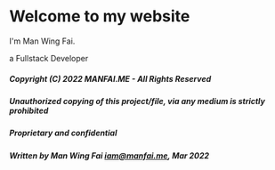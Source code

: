 # Welcome to my website

I'm Man Wing Fai. 

a Fullstack Developer


##### Copyright (C) 2022 MANFAI.ME - All Rights Reserved
##### Unauthorized copying of this project/file, via any medium is strictly prohibited
##### Proprietary and confidential
##### Written by Man Wing Fai <iam@manfai.me>, Mar 2022
